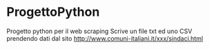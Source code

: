 # ProgettoPython
Progetto python per il web scraping
Scrive un file txt ed uno CSV prendendo dati dal sito http://www.comuni-italiani.it/xxx/sindaci.html
